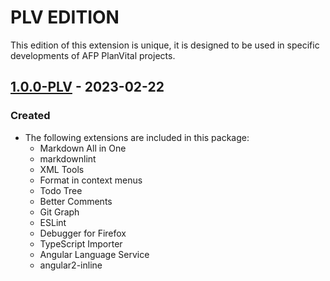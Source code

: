 # PLV EDITION

This edition of this extension is unique, it is designed to be used in specific developments of AFP PlanVital projects.

## [1.0.0-PLV] - 2023-02-22

### Created

* The following extensions are included in this package:
  * Markdown All in One
  * markdownlint
  * XML Tools
  * Format in context menus
  * Todo Tree
  * Better Comments
  * Git Graph
  * ESLint
  * Debugger for Firefox
  * TypeScript Importer
  * Angular Language Service
  * angular2-inline

[1.0.0-PLV]: https://github.com/Gydunhn/Angular-Essentials/tree/editions/plv-edition
